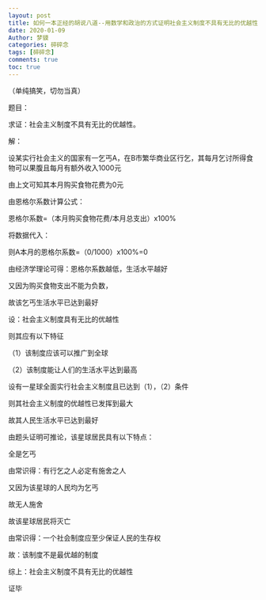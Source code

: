 ```yaml
---
layout: post
title: 如何一本正经的胡说八道--用数学和政治的方式证明社会主义制度不具有无比的优越性
date: 2020-01-09
Author: 梦貘
categories: 碎碎念
tags: [碎碎念]
comments: true
toc: true
--- 
```


（单纯搞笑，切勿当真）

题目：

求证：社会主义制度不具有无比的优越性。

解：

设某实行社会主义的国家有一乞丐A，在B市繁华商业区行乞，其每月乞讨所得食物可以果腹且每月有额外收入1000元

由上文可知其本月购买食物花费为0元

由恩格尔系数计算公式：

恩格尔系数=（本月购买食物花费/本月总支出）x100%

将数据代入：

则A本月的恩格尔系数=（0/1000）x100%=0

由经济学理论可得：恩格尔系数越低，生活水平越好

又因为购买食物支出不能为负数，

故该乞丐生活水平已达到最好

设：社会主义制度具有无比的优越性

则其应有以下特征

（1）该制度应该可以推广到全球

（2）该制度能让人们的生活水平达到最高

设有一星球全面实行社会主义制度且已达到（1），（2）条件

则其社会主义制度的优越性已发挥到最大

故其人民生活水平已达到最好

由题头证明可推论，该星球居民具有以下特点：

全是乞丐

由常识得：有行乞之人必定有施舍之人

又因为该星球的人民均为乞丐

故无人施舍

故该星球居民将灭亡

由常识得：一个社会制度应至少保证人民的生存权

故：该制度不是最优越的制度

综上：社会主义制度不具有无比的优越性

证毕
